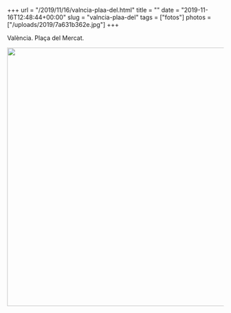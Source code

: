 +++
url = "/2019/11/16/valncia-plaa-del.html"
title = ""
date = "2019-11-16T12:48:44+00:00"
slug = "valncia-plaa-del"
tags = ["fotos"]
photos = ["/uploads/2019/7a631b362e.jpg"]
+++

València. Plaça del Mercat.

<img src="/uploads/2019/7a631b362e.jpg" width="600" height="600" alt="" />
